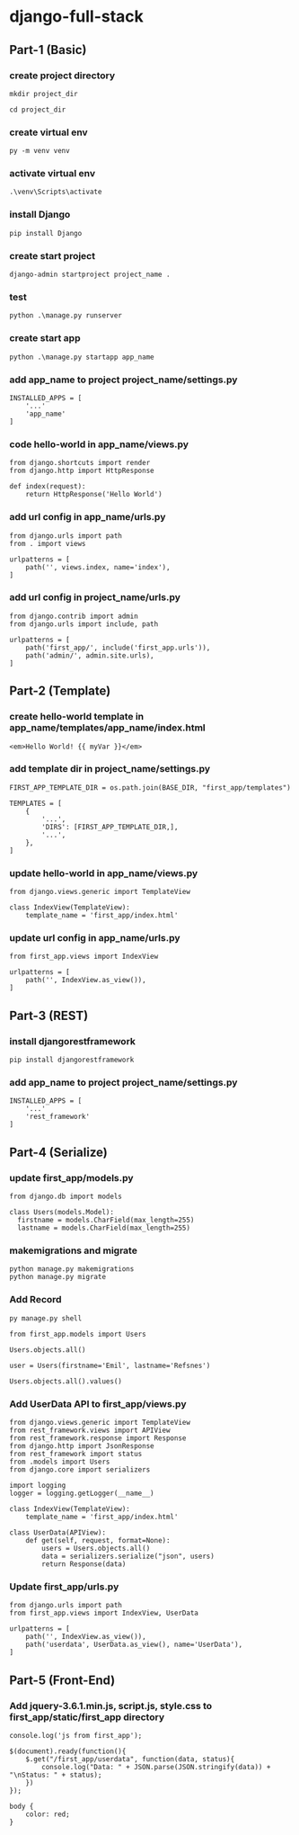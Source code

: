 # django-full-stack

## Part-1 (Basic)

### create project directory
```
mkdir project_dir
```
```
cd project_dir
```
### create virtual env
```
py -m venv venv
```
### activate virtual env
```
.\venv\Scripts\activate
```
### install Django
```
pip install Django
```
### create start project
```
django-admin startproject project_name .
```
### test
```
python .\manage.py runserver
```
### create start app
```
python .\manage.py startapp app_name
```
### add app_name to project project_name/settings.py
```
INSTALLED_APPS = [
    '...'
    'app_name'
]
```
### code hello-world in app_name/views.py
```
from django.shortcuts import render
from django.http import HttpResponse

def index(request):
    return HttpResponse('Hello World')
```
### add url config in app_name/urls.py
```
from django.urls import path
from . import views

urlpatterns = [
    path('', views.index, name='index'),
]
```
### add url config in project_name/urls.py
```
from django.contrib import admin
from django.urls import include, path

urlpatterns = [
    path('first_app/', include('first_app.urls')),
    path('admin/', admin.site.urls),
]
```
## Part-2 (Template)

### create hello-world template in app_name/templates/app_name/index.html
```
<em>Hello World! {{ myVar }}</em>
```
### add template dir in project_name/settings.py
```
FIRST_APP_TEMPLATE_DIR = os.path.join(BASE_DIR, "first_app/templates")

TEMPLATES = [
    {
        '...',
        'DIRS': [FIRST_APP_TEMPLATE_DIR,],
        '...',
    },
]
```
### update hello-world in app_name/views.py
```
from django.views.generic import TemplateView

class IndexView(TemplateView):
    template_name = 'first_app/index.html'
```
### update url config in app_name/urls.py
```
from first_app.views import IndexView

urlpatterns = [
    path('', IndexView.as_view()),
]
```
## Part-3 (REST)

### install djangorestframework
```
pip install djangorestframework
```
### add app_name to project project_name/settings.py
```
INSTALLED_APPS = [
    '...'
    'rest_framework'
]
```
## Part-4 (Serialize)

### update first_app/models.py
```
from django.db import models

class Users(models.Model):
  firstname = models.CharField(max_length=255)
  lastname = models.CharField(max_length=255)
```
### makemigrations and migrate
```
python manage.py makemigrations
python manage.py migrate
```
### Add Record
```
py manage.py shell
```
```
from first_app.models import Users
```
```
Users.objects.all()
```
```
user = Users(firstname='Emil', lastname='Refsnes')
```
```
Users.objects.all().values()
```
### Add UserData API to first_app/views.py
```
from django.views.generic import TemplateView
from rest_framework.views import APIView
from rest_framework.response import Response
from django.http import JsonResponse
from rest_framework import status
from .models import Users
from django.core import serializers

import logging
logger = logging.getLogger(__name__)

class IndexView(TemplateView):
    template_name = 'first_app/index.html'

class UserData(APIView):
    def get(self, request, format=None):
        users = Users.objects.all()
        data = serializers.serialize("json", users)
        return Response(data)
```
### Update first_app/urls.py
```
from django.urls import path
from first_app.views import IndexView, UserData

urlpatterns = [
    path('', IndexView.as_view()),
    path('userdata', UserData.as_view(), name='UserData'),
]
```
## Part-5 (Front-End)

### Add jquery-3.6.1.min.js, script.js, style.css to first_app/static/first_app directory
```
console.log('js from first_app');

$(document).ready(function(){
    $.get("/first_app/userdata", function(data, status){
        console.log("Data: " + JSON.parse(JSON.stringify(data)) + "\nStatus: " + status);
    })
});
```
```
body {
    color: red;
}
```
